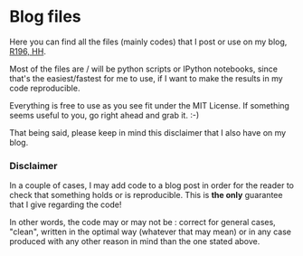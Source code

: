 Blog files
==========

Here you can find all the files (mainly codes) that I post or use on my blog, [R196, HH](http://inlieuofabettertitle.wordpress.com/). 

Most of the files are / will be python scripts or IPython notebooks, since that's the easiest/fastest for me to use, if I want to make the results in my code reproducible.

Everything is free to use as you see fit under the MIT License. If something seems useful to you, go right ahead and grab it. :-)

That being said, please keep in mind this disclaimer that I also have on my blog.

### Disclaimer

In a couple of cases, I may add code to a blog post in order for the reader to check that something holds or is reproducible. This is **the only** guarantee that I give regarding the code!

In other words, the code may or may not be : correct for general cases, "clean", written in the optimal way (whatever that may mean) or in any case produced with any other reason in mind than the one stated above.
